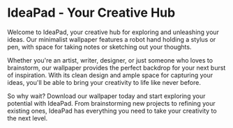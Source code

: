 <!--font:Poppins-->

# IdeaPad - Your Creative Hub

Welcome to IdeaPad, your creative hub for exploring and unleashing your ideas. Our minimalist wallpaper features a robot hand holding a stylus or pen, with space for taking notes or sketching out your thoughts.

Whether you're an artist, writer, designer, or just someone who loves to brainstorm, our wallpaper provides the perfect backdrop for your next burst of inspiration. With its clean design and ample space for capturing your ideas, you'll be able to bring your creativity to life like never before.

So why wait? Download our wallpaper today and start exploring your potential with IdeaPad. From brainstorming new projects to refining your existing ones, IdeaPad has everything you need to take your creativity to the next level.

<!--

Write me markdown content of website with wallpaper:

"A wallpaper featuring a minimalist graphic of a robot hand holding a stylus or pen, with a space for taking notes or sketching ideas."

The header of the page should not be copy of the text but rather a real content of the website which is using this wallpaper.


---


# IdeaPad - A Creative Space for Your Ideas

Welcome to IdeaPad, your go-to destination for all things creative. Our minimalist wallpaper featuring a robot hand holding a stylus or pen is the perfect backdrop for your next burst of inspiration.

With a space for taking notes or sketching ideas, this wallpaper is sure to get your creative juices flowing. Whether you're an artist, writer, or simply someone who loves to brainstorm, our wallpaper will help you bring your ideas to life.

So why wait? Download our wallpaper today and start exploring your creativity with IdeaPad.


---


Heading is too long, rewrite whole content.


---


# Unleash Your Creativity with IdeaPad

Welcome to IdeaPad, the ultimate destination for unleashing your creativity. Our minimalist wallpaper features a robot hand holding a stylus or pen, with a space for taking notes or sketching ideas.

Whether you're an artist, writer, or just someone who loves to brainstorm, our wallpaper is the perfect backdrop for your next burst of inspiration. With its sleek design and ample space for jotting down your thoughts, you'll be able to bring your ideas to life like never before.

So why wait? Download our wallpaper today and start exploring your creative potential with IdeaPad. Whether you're working on a new project or simply looking for a way to spark your imagination, IdeaPad has everything you need to unleash your creativity and achieve your goals.


---


Heading is too long, rewrite whole content.


---


# Unleash Your Creativity with IdeaPad

Welcome to IdeaPad, the ultimate destination for unleashing your creativity. Our minimalist wallpaper features a robot hand holding a stylus or pen, with a space for taking notes or sketching ideas.

Whether you're an artist, writer, or just someone who loves to brainstorm, our wallpaper is the perfect backdrop for your next burst of inspiration. With its sleek design and ample space for jotting down your thoughts, you'll be able to bring your ideas to life like never before.

So why wait? Download our wallpaper today and start exploring your creative potential with IdeaPad. Whether you're working on a new project or simply looking for a way to spark your imagination, IdeaPad has everything you need to unleash your creativity and achieve your goals.


---


Heading is too long, rewrite whole content.


---


# IdeaPad - Your Creative Hub

Welcome to IdeaPad, your creative hub for exploring and unleashing your ideas. Our minimalist wallpaper features a robot hand holding a stylus or pen, with space for taking notes or sketching out your thoughts.

Whether you're an artist, writer, designer, or just someone who loves to brainstorm, our wallpaper provides the perfect backdrop for your next burst of inspiration. With its clean design and ample space for capturing your ideas, you'll be able to bring your creativity to life like never before.

So why wait? Download our wallpaper today and start exploring your potential with IdeaPad. From brainstorming new projects to refining your existing ones, IdeaPad has everything you need to take your creativity to the next level.


---


Write me a Google font which is best fitting for the website.

Pick from the list:
- Futura
- Orbitron
- Barlow Condensed
- Lato
- Montserrat
- Exo 2
- Dancing Script
- Roboto
- IBM Plex Sans
- Alegreya
- Lobster
- Great Vibes
- Inter
- Playfair Display
- Poppins
- Open Sans
- Raleway


Write just the font name nothing else.


---


Poppins

-->
